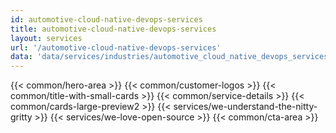 ```yaml
---
id: automotive-cloud-native-devops-services
title: automotive-cloud-native-devops-services
layout: services
url: '/automotive-cloud-native-devops-services'
data: 'data/services/industries/automotive_cloud_native_devops_services.json'
---
```

{{< common/hero-area >}}
{{< common/customer-logos >}}
{{< common/title-with-small-cards >}}
{{< common/service-details >}}
{{< common/cards-large-preview2 >}}
{{< services/we-understand-the-nitty-gritty >}}
{{< services/we-love-open-source >}}
{{< common/cta-area >}}
